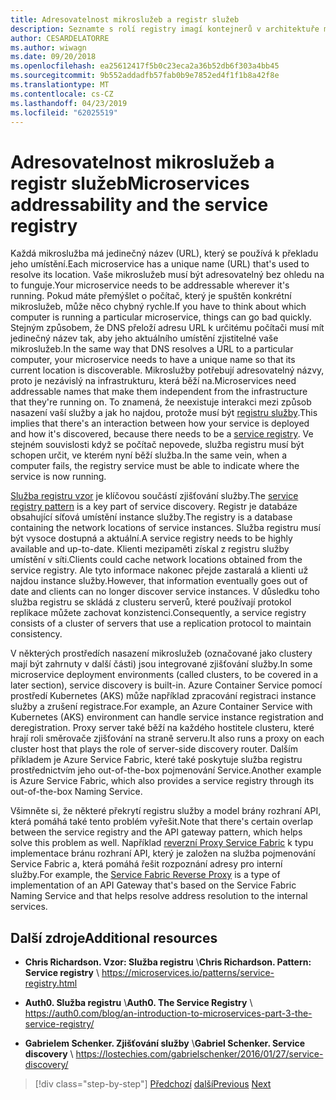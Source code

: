 ```yaml
---
title: Adresovatelnost mikroslužeb a registr služeb
description: Seznamte s rolí registry imagí kontejnerů v architektuře mikroslužeb.
author: CESARDELATORRE
ms.author: wiwagn
ms.date: 09/20/2018
ms.openlocfilehash: ea25612417f5b0c23eca2a36b52db6f303a4bb45
ms.sourcegitcommit: 9b552addadfb57fab0b9e7852ed4f1f1b8a42f8e
ms.translationtype: MT
ms.contentlocale: cs-CZ
ms.lasthandoff: 04/23/2019
ms.locfileid: "62025519"
---
```

# <a name="microservices-addressability-and-the-service-registry"></a><span data-ttu-id="b07d9-103">Adresovatelnost mikroslužeb a registr služeb</span><span class="sxs-lookup"><span data-stu-id="b07d9-103">Microservices addressability and the service registry</span></span>

<span data-ttu-id="b07d9-104">Každá mikroslužba má jedinečný název (URL), který se používá k překladu jeho umístění.</span><span class="sxs-lookup"><span data-stu-id="b07d9-104">Each microservice has a unique name (URL) that's used to resolve its location.</span></span> <span data-ttu-id="b07d9-105">Vaše mikroslužeb musí být adresovatelný bez ohledu na to funguje.</span><span class="sxs-lookup"><span data-stu-id="b07d9-105">Your microservice needs to be addressable wherever it's running.</span></span> <span data-ttu-id="b07d9-106">Pokud máte přemýšlet o počítač, který je spuštěn konkrétní mikroslužeb, může něco chybný rychle.</span><span class="sxs-lookup"><span data-stu-id="b07d9-106">If you have to think about which computer is running a particular microservice, things can go bad quickly.</span></span> <span data-ttu-id="b07d9-107">Stejným způsobem, že DNS přeloží adresu URL k určitému počítači musí mít jedinečný název tak, aby jeho aktuálního umístění zjistitelné vaše mikroslužeb.</span><span class="sxs-lookup"><span data-stu-id="b07d9-107">In the same way that DNS resolves a URL to a particular computer, your microservice needs to have a unique name so that its current location is discoverable.</span></span> <span data-ttu-id="b07d9-108">Mikroslužby potřebují adresovatelný názvy, proto je nezávislý na infrastrukturu, která běží na.</span><span class="sxs-lookup"><span data-stu-id="b07d9-108">Microservices need addressable names that make them independent from the infrastructure that they're running on.</span></span> <span data-ttu-id="b07d9-109">To znamená, že neexistuje interakci mezi způsob nasazení vaší služby a jak ho najdou, protože musí být [registru služby](https://microservices.io/patterns/service-registry.html).</span><span class="sxs-lookup"><span data-stu-id="b07d9-109">This implies that there's an interaction between how your service is deployed and how it's discovered, because there needs to be a [service registry](https://microservices.io/patterns/service-registry.html).</span></span> <span data-ttu-id="b07d9-110">Ve stejném souvislosti když se počítač nepovede, služba registru musí být schopen určit, ve kterém nyní běží služba.</span><span class="sxs-lookup"><span data-stu-id="b07d9-110">In the same vein, when a computer fails, the registry service must be able to indicate where the service is now running.</span></span>

<span data-ttu-id="b07d9-111">[Služba registru vzor](https://microservices.io/patterns/service-registry.html) je klíčovou součástí zjišťování služby.</span><span class="sxs-lookup"><span data-stu-id="b07d9-111">The [service registry pattern](https://microservices.io/patterns/service-registry.html) is a key part of service discovery.</span></span> <span data-ttu-id="b07d9-112">Registr je databáze obsahující síťová umístění instance služby.</span><span class="sxs-lookup"><span data-stu-id="b07d9-112">The registry is a database containing the network locations of service instances.</span></span> <span data-ttu-id="b07d9-113">Služba registru musí být vysoce dostupná a aktuální.</span><span class="sxs-lookup"><span data-stu-id="b07d9-113">A service registry needs to be highly available and up-to-date.</span></span> <span data-ttu-id="b07d9-114">Klienti mezipaměti získal z registru služby umístění v síti.</span><span class="sxs-lookup"><span data-stu-id="b07d9-114">Clients could cache network locations obtained from the service registry.</span></span> <span data-ttu-id="b07d9-115">Ale tyto informace nakonec přejde zastaralá a klienti už najdou instance služby.</span><span class="sxs-lookup"><span data-stu-id="b07d9-115">However, that information eventually goes out of date and clients can no longer discover service instances.</span></span> <span data-ttu-id="b07d9-116">V důsledku toho služba registru se skládá z clusteru serverů, které používají protokol replikace můžete zachovat konzistenci.</span><span class="sxs-lookup"><span data-stu-id="b07d9-116">Consequently, a service registry consists of a cluster of servers that use a replication protocol to maintain consistency.</span></span>

<span data-ttu-id="b07d9-117">V některých prostředích nasazení mikroslužeb (označované jako clustery mají být zahrnuty v další části) jsou integrované zjišťování služby.</span><span class="sxs-lookup"><span data-stu-id="b07d9-117">In some microservice deployment environments (called clusters, to be covered in a later section), service discovery is built-in.</span></span> <span data-ttu-id="b07d9-118">Azure Container Service pomocí prostředí Kubernetes (AKS) může například zpracování registraci instance služby a zrušení registrace.</span><span class="sxs-lookup"><span data-stu-id="b07d9-118">For example, an Azure Container Service with Kubernetes (AKS) environment can handle service instance registration and deregistration.</span></span> <span data-ttu-id="b07d9-119">Proxy server také běží na každého hostitele clusteru, které hrají roli směrovače zjišťování na straně serveru.</span><span class="sxs-lookup"><span data-stu-id="b07d9-119">It also runs a proxy on each cluster host that plays the role of server-side discovery router.</span></span> <span data-ttu-id="b07d9-120">Dalším příkladem je Azure Service Fabric, které také poskytuje služba registru prostřednictvím jeho out-of-the-box pojmenování Service.</span><span class="sxs-lookup"><span data-stu-id="b07d9-120">Another example is Azure Service Fabric, which also provides a service registry through its out-of-the-box Naming Service.</span></span>

<span data-ttu-id="b07d9-121">Všimněte si, že některé překrytí registru služby a model brány rozhraní API, která pomáhá také tento problém vyřešit.</span><span class="sxs-lookup"><span data-stu-id="b07d9-121">Note that there's certain overlap between the service registry and the API gateway pattern, which helps solve this problem as well.</span></span> <span data-ttu-id="b07d9-122">Například [reverzní Proxy Service Fabric](https://docs.microsoft.com/azure/service-fabric/service-fabric-reverseproxy) k typu implementace bránu rozhraní API, který je založen na služba pojmenování Service Fabric a, která pomáhá řešit rozpoznání adresy pro interní služby.</span><span class="sxs-lookup"><span data-stu-id="b07d9-122">For example, the [Service Fabric Reverse Proxy](https://docs.microsoft.com/azure/service-fabric/service-fabric-reverseproxy) is a type of implementation of an API Gateway that's based on the Service Fabric Naming Service and that helps resolve address resolution to the internal services.</span></span>

## <a name="additional-resources"></a><span data-ttu-id="b07d9-123">Další zdroje</span><span class="sxs-lookup"><span data-stu-id="b07d9-123">Additional resources</span></span>

- <span data-ttu-id="b07d9-124">**Chris Richardson. Vzor: Služba registru** \\</span><span class="sxs-lookup"><span data-stu-id="b07d9-124">**Chris Richardson. Pattern: Service registry** \\</span></span>
  <https://microservices.io/patterns/service-registry.html>

- <span data-ttu-id="b07d9-125">**Auth0. Služba registru** \\</span><span class="sxs-lookup"><span data-stu-id="b07d9-125">**Auth0. The Service Registry** \\</span></span>
  <https://auth0.com/blog/an-introduction-to-microservices-part-3-the-service-registry/>

- <span data-ttu-id="b07d9-126">**Gabrielem Schenker. Zjišťování služby** \\</span><span class="sxs-lookup"><span data-stu-id="b07d9-126">**Gabriel Schenker. Service discovery** \\</span></span>
  <https://lostechies.com/gabrielschenker/2016/01/27/service-discovery/>

>[!div class="step-by-step"]
><span data-ttu-id="b07d9-127">[Předchozí](maintain-microservice-apis.md)
>[další](microservice-based-composite-ui-shape-layout.md)</span><span class="sxs-lookup"><span data-stu-id="b07d9-127">[Previous](maintain-microservice-apis.md)
[Next](microservice-based-composite-ui-shape-layout.md)</span></span>
